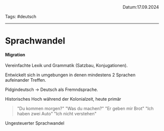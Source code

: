 <p align="right">Datum:17.09.2024</p>

Tags: #deutsch 

---

# Sprachwandel

#### Migration

Vereinfachte Lexik und Grammatik (Satzbau, Konjugationen).

Entwickelt sich in umgebungen in denen mindestens 2 Sprachen aufeinander Treffen.

Pidgindeutsch → Deutsch als Fremndsprache. 

Historisches Hoch während der Kolonialzeit, heute primär 

>"Du kommen morgen?"
>"Was du machen?"
>"Er geben mir Brot"
>"Ich haben zwei Auto"
>"Ich nicht verstehen"

Ungesteuerter Sprachwandel
